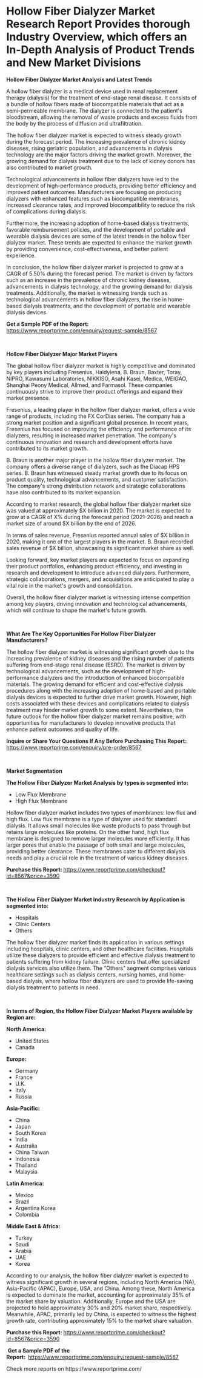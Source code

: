 <p><h1>Hollow Fiber Dialyzer Market Research Report Provides thorough Industry Overview, which offers an In-Depth Analysis of Product Trends and New Market Divisions</h1></p><p><strong>Hollow Fiber Dialyzer Market Analysis and Latest Trends</strong></p>
<p><p>A hollow fiber dialyzer is a medical device used in renal replacement therapy (dialysis) for the treatment of end-stage renal disease. It consists of a bundle of hollow fibers made of biocompatible materials that act as a semi-permeable membrane. The dialyzer is connected to the patient's bloodstream, allowing the removal of waste products and excess fluids from the body by the process of diffusion and ultrafiltration.</p><p>The hollow fiber dialyzer market is expected to witness steady growth during the forecast period. The increasing prevalence of chronic kidney diseases, rising geriatric population, and advancements in dialysis technology are the major factors driving the market growth. Moreover, the growing demand for dialysis treatment due to the lack of kidney donors has also contributed to market growth.</p><p>Technological advancements in hollow fiber dialyzers have led to the development of high-performance products, providing better efficiency and improved patient outcomes. Manufacturers are focusing on producing dialyzers with enhanced features such as biocompatible membranes, increased clearance rates, and improved biocompatibility to reduce the risk of complications during dialysis.</p><p>Furthermore, the increasing adoption of home-based dialysis treatments, favorable reimbursement policies, and the development of portable and wearable dialysis devices are some of the latest trends in the hollow fiber dialyzer market. These trends are expected to enhance the market growth by providing convenience, cost-effectiveness, and better patient experience.</p><p>In conclusion, the hollow fiber dialyzer market is projected to grow at a CAGR of 5.50% during the forecast period. The market is driven by factors such as an increase in the prevalence of chronic kidney diseases, advancements in dialysis technology, and the growing demand for dialysis treatments. Additionally, the market is witnessing trends such as technological advancements in hollow fiber dialyzers, the rise in home-based dialysis treatments, and the development of portable and wearable dialysis devices.</p></p>
<p><strong>Get a Sample PDF of the Report:&nbsp;</strong> <a href="https://www.reportprime.com/enquiry/request-sample/8567">https://www.reportprime.com/enquiry/request-sample/8567</a></p>
<p>&nbsp;</p>
<p><strong>Hollow Fiber Dialyzer Major Market Players</strong></p>
<p><p>The global hollow fiber dialyzer market is highly competitive and dominated by key players including Fresenius, Haidylena, B. Braun, Baxter, Toray, NIPRO, Kawasumi Laboratories, NIKKISO, Asahi Kasei, Medica, WEIGAO, Shanghai Peony Medical, Allmed, and Farmasol. These companies continuously strive to improve their product offerings and expand their market presence.</p><p>Fresenius, a leading player in the hollow fiber dialyzer market, offers a wide range of products, including the FX CorDiax series. The company has a strong market position and a significant global presence. In recent years, Fresenius has focused on improving the efficiency and performance of its dialyzers, resulting in increased market penetration. The company's continuous innovation and research and development efforts have contributed to its market growth.</p><p>B. Braun is another major player in the hollow fiber dialyzer market. The company offers a diverse range of dialyzers, such as the Diacap HPS series. B. Braun has witnessed steady market growth due to its focus on product quality, technological advancements, and customer satisfaction. The company's strong distribution network and strategic collaborations have also contributed to its market expansion.</p><p>According to market research, the global hollow fiber dialyzer market size was valued at approximately $X billion in 2020. The market is expected to grow at a CAGR of X% during the forecast period (2021-2026) and reach a market size of around $X billion by the end of 2026.</p><p>In terms of sales revenue, Fresenius reported annual sales of $X billion in 2020, making it one of the largest players in the market. B. Braun recorded sales revenue of $X billion, showcasing its significant market share as well.</p><p>Looking forward, key market players are expected to focus on expanding their product portfolios, enhancing product efficiency, and investing in research and development to introduce advanced dialyzers. Furthermore, strategic collaborations, mergers, and acquisitions are anticipated to play a vital role in the market's growth and consolidation.</p><p>Overall, the hollow fiber dialyzer market is witnessing intense competition among key players, driving innovation and technological advancements, which will continue to shape the market's future growth.</p></p>
<p>&nbsp;</p>
<p><strong>What Are The Key Opportunities For Hollow Fiber Dialyzer Manufacturers?</strong></p>
<p><p>The hollow fiber dialyzer market is witnessing significant growth due to the increasing prevalence of kidney diseases and the rising number of patients suffering from end-stage renal disease (ESRD). The market is driven by technological advancements, such as the development of high-performance dialyzers and the introduction of enhanced biocompatible materials. The growing demand for efficient and cost-effective dialysis procedures along with the increasing adoption of home-based and portable dialysis devices is expected to further drive market growth. However, high costs associated with these devices and complications related to dialysis treatment may hinder market growth to some extent. Nevertheless, the future outlook for the hollow fiber dialyzer market remains positive, with opportunities for manufacturers to develop innovative products that enhance patient outcomes and quality of life.</p></p>
<p><strong>Inquire or Share Your Questions If Any Before Purchasing This Report:</strong> <a href="https://www.reportprime.com/enquiry/pre-order/8567">https://www.reportprime.com/enquiry/pre-order/8567</a></p>
<p>&nbsp;</p>
<p><strong>Market Segmentation</strong></p>
<p><strong>The Hollow Fiber Dialyzer Market Analysis by types is segmented into:</strong></p>
<p><ul><li>Low Flux Membrane</li><li>High Flux Membrane</li></ul></p>
<p><p>Hollow fiber dialyzer market includes two types of membranes: low flux and high flux. Low flux membrane is a type of dialyzer used for standard dialysis. It allows small molecules like waste products to pass through but retains large molecules like proteins. On the other hand, high flux membrane is designed to remove larger molecules more efficiently. It has larger pores that enable the passage of both small and large molecules, providing better clearance. These membranes cater to different dialysis needs and play a crucial role in the treatment of various kidney diseases.</p></p>
<p><strong>Purchase this Report:&nbsp;</strong><a href="https://www.reportprime.com/checkout?id=8567&price=3590">https://www.reportprime.com/checkout?id=8567&price=3590</a></p>
<p>&nbsp;</p>
<p><strong>The Hollow Fiber Dialyzer Market Industry Research by Application is segmented into:</strong></p>
<p><ul><li>Hospitals</li><li>Clinic Centers</li><li>Others</li></ul></p>
<p><p>The hollow fiber dialyzer market finds its application in various settings including hospitals, clinic centers, and other healthcare facilities. Hospitals utilize these dialyzers to provide efficient and effective dialysis treatment to patients suffering from kidney failure. Clinic centers that offer specialized dialysis services also utilize them. The "Others" segment comprises various healthcare settings such as dialysis centers, nursing homes, and home-based dialysis, where hollow fiber dialyzers are used to provide life-saving dialysis treatment to patients in need.</p></p>
<p>&nbsp;</p>
<p><strong>In terms of Region, the Hollow Fiber Dialyzer Market Players available by Region are:</strong></p>
<p>
    <p> <strong> North America: </strong>
        <ul>
            <li>United States</li>
            <li>Canada</li>
        </ul>
        </p> 
    <p> <strong> Europe: </strong>
        <ul>
            <li>Germany</li>
            <li>France</li>
            <li>U.K.</li>
            <li>Italy</li>
            <li>Russia</li>
        </ul>
        </p> 
    <p> <strong> Asia-Pacific: </strong>
        <ul>
            <li>China</li>
            <li>Japan</li>
            <li>South Korea</li>
            <li>India</li>
            <li>Australia</li>
            <li>China Taiwan</li>
            <li>Indonesia</li>
            <li>Thailand</li>
            <li>Malaysia</li>
        </ul>
        </p> 
    <p> <strong> Latin America: </strong>
        <ul>
            <li>Mexico</li>
            <li>Brazil</li>
            <li>Argentina Korea</li>
            <li>Colombia</li>
        </ul>
        </p> 
    <p> <strong> Middle East & Africa: </strong>
        <ul>
            <li>Turkey</li>
            <li>Saudi</li>
            <li>Arabia</li>
            <li>UAE</li>
            <li>Korea</li>
        </ul>
    </p>
    </p>
<p><p>According to our analysis, the hollow fiber dialyzer market is expected to witness significant growth in several regions, including North America (NA), Asia-Pacific (APAC), Europe, USA, and China. Among these, North America is expected to dominate the market, accounting for approximately 35% of the market share by valuation. Additionally, Europe and the USA are projected to hold approximately 30% and 20% market share, respectively. Meanwhile, APAC, primarily led by China, is expected to witness the highest growth rate, contributing approximately 15% to the market share valuation.</p></p>
<p><strong>Purchase this Report: </strong><a href="https://www.reportprime.com/checkout?id=8567&price=3590">https://www.reportprime.com/checkout?id=8567&price=3590</a></p>
<p>&nbsp;<strong>Get a Sample PDF of the Report:&nbsp;&nbsp;</strong><a href="https://www.reportprime.com/enquiry/request-sample/8567">https://www.reportprime.com/enquiry/request-sample/8567</a></p>
<p><strong></strong></p>
<p>Check more reports on https://www.reportprime.com/</p>